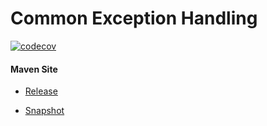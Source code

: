 # Common Exception Handling

[![codecov](https://codecov.io/gh/bremersee/common-exception-handling/branch/develop/graph/badge.svg)](https://codecov.io/gh/bremersee/common-exception-handling)

#### Maven Site

- [Release](https://bremersee.github.io/common-exception-handling/index.html)

- [Snapshot](https://nexus.bremersee.org/repository/maven-sites/common-exception-handling/1.1.0-SNAPSHOT/index.html)
